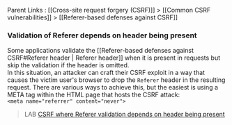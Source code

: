 Parent Links : [[Cross-site request forgery (CSRF)]] > [[Common CSRF vulnerabilities]] > [[Referer-based defenses against CSRF]]     

### Validation of Referer depends on header being present
  
Some applications validate the [[Referer-based defenses against CSRF#Referer header | Referer header]] when it is present in requests but skip the validation if the header is omitted.  
In this situation, an attacker can craft their CSRF exploit in a way that causes the victim user's browser to drop the `Referer` header in the resulting request. There are various ways to achieve this, but the easiest is using a META tag within the HTML page that hosts the CSRF attack:  
	`<meta name="referrer" content="never">`  
	
>LAB [CSRF where Referer validation depends on header being present](https://portswigger.net/web-security/csrf/lab-referer-validation-depends-on-header-being-present)